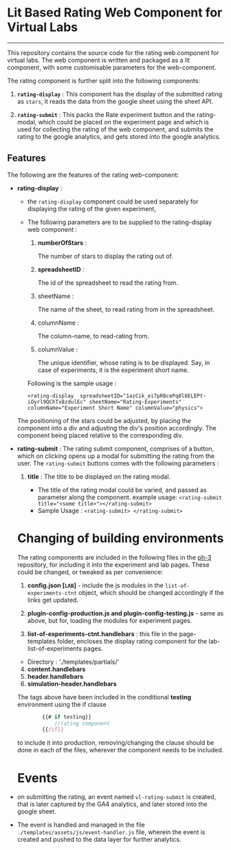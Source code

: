 # Lit Based Rating Web Component for Virtual Labs
----

This repository contains the source code for the rating web component for virtual labs. The web component is written and packaged as a lit component, with some customisable parameters for the web-component.

The rating component is further split into the following components:

1. **`rating-display`** : This component has the display of the submitted rating as `stars`, it reads the data from the google sheet using the sheet API.

2. **`rating-submit`** : This packs the Rate experiment button and the rating-modal, which could be placed on the experiment page and which is used for collecting the rating of the web component, and submits the rating to the google analytics, and gets stored into the google analytics.

## Features 

The following are the features of the rating web-component:

- **rating-display** : 
    - the `rating-display` component could be used separately for displaying the rating of the given experiment,
    - The following parameters are to be supplied to the rating-display web component : 

        1. **numberOfStars** : 
        
            The number of stars to display the rating out of.
        2. **spreadsheetID** : 

            The id of the spreadsheet to read the rating from.
        3. sheetName : 

            The name of the sheet, to read rating from in the spreadsheet.
        4. columnName :

            The column-name, to read-rating from.

        5. columnValue :

            The unique identifier, whose rating is to be displayed. Say, in case of experiments, it is the experiment short name.

        Following is the sample usage :

        
        `<rating-display 
        spreadsheetID="1azCik_ei7pR8cePq8l6ELEPt-iOyrl9QChTx8zdulEc"
        sheetName="Rating-Experiments"
        columnName="Experiment Short Name"
        columnValue="physics">`

    The positioning of the stars could be adjusted, by placing the component into a div and adjusting the div's position accordingly. The component being placed relative to the corresponding div.

- **rating-submit** : 
    The rating submit component, comprises of a button, which on clicking opens up a modal for submitting the rating from the user.
    The `rating-submit` buttons comes with the following parameters : 
        
    1. **title** : The title to be displayed on the rating modal.

        - The title of the rating modal could be varied, and passed as parameter along the component.
    example usage: 
        `<rating-submit title="<some title>"></rating-submit>`
        - Sample Usage : 
        `<rating-submit>
         </rating-submit>`

  # Changing of building environments
  The rating components are included in the following files in the <a href="">ph-3</a> repository, for including it into the experiment and lab pages. These could be changed, or tweaked as per convenience: 

    1. **config.json [`LAB`]**  - include the js modules in the `list-of-experiments-ctnt` object, which should be changed accordingly if the links get updated.

    2. **plugin-config-production.js and plugin-config-testing.js** - same as above, but for, loading the modules for experiment pages.

    3. **list-of-experiments-ctnt.handlebars** : this file in the page-templates folder, encloses the display rating component for the lab-list-of-experiments pages.
    
    - Directory : './templates/partials/'
    4. **content.handlebars** 
    5. **header.handlebars**
    6. **simulation-header.handlebars**

    The tags above have been included in the conditional **testing** environment using the if clause 
    ```js
            {{# if testing}}
                //rating component
            {{/if}}
    ```
    to include it into production, removing/changing the clause should be done in each of the files, wherever the component needs to be included.
  # Events 

- on submitting the rating, an event named `vl-rating-submit` is created, that is later captured by the GA4 analytics, and later stored into the google sheet.
- The event is handled and managed in the file `./templates/assets/js/event-handler.js` file, wherein the event is created and pushed to the data layer for further analytics.
